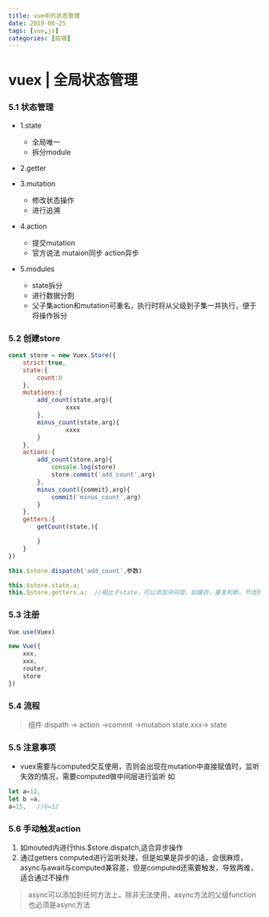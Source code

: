 ```yaml
---
title: vue中的状态管理
date: 2019-06-25
tags: [vue,js]
categories: [前端]
---
```

# vuex | 全局状态管理
### 5.1 状态管理
- 1.state
    - 全局唯一
    - 拆分module

- 2.getter
    
- 3.mutation
    - 修改状态操作
    - 进行追溯

- 4.action
    - 提交mutation
    - 官方说法 mutaion同步 action异步
- 5.modules
    - state拆分
    - 进行数据分割
    - 父子集action和mutation可重名，执行时将从父级到子集一并执行，便于将操作拆分

<!--more-->

### 5.2 创建store
```js
const store = new Vuex.Store({
    strict:true,
    state:{
        count:0
    },
    mutations:{
        add_count(state,arg){
                xxxx
        },
        minus_count(state,arg){
                xxxx
        }
    },
    actions:{
        add_count(store,arg){
            console.log(store)
            store.commit('add_count',arg)
        },
        minus_count({commit},arg){
            commit('minus_count',arg)
        }
    },
    getters:{
        getCount(state,){

        }
    }
})

this.$store.dispatch('add_count',参数)

this.$store.state.a;    
this.$store.getters.a;  //相比于state，可以添加中间层，如缓存，重复判断，节流防抖等
```

### 5.3 注册
```js
Vue.use(Vuex)

new Vue({
    xxx,
    xxx,
    router,
    store
})
```

### 5.4 流程
> 组件 dispath -> action ->commit ->mutation state.xxx-> state

### 5.5 注意事项
- vuex需要与computed交互使用，否则会出现在mutation中直接赋值时，监听失效的情况，需要computed做中间层进行监听
如 
```js
let a=12,
let b =a,
a=15,   //b=12
```

### 5.6 手动触发action
1. 如mouted内进行this.$store.dispatch,适合异步操作
2. 通过getters
    computed进行监听处理，但是如果是异步的话，会很麻烦，async与await与computed兼容差，但是computed还需要触发，导致两难，适合通过不操作

> async可以添加到任何方法上，除非无法使用，async方法的父级function也必须是async方法
